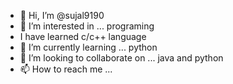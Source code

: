 - 👋 Hi, I’m @sujal9190
- 👀 I’m interested in ... programing 
- I have learned c/c++ language
- 🌱 I’m currently learning ... python
- 💞️ I’m looking to collaborate on ... java and python
- 📫 How to reach me ...

<!---
sujal9190/sujal9190 is a ✨ special ✨ repository because its `README.md` (this file) appears on your GitHub profile.
You can click the Preview link to take a look at your changes.
--->

